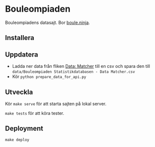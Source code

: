 # Bouleompiaden

Bouleompiadens datasajt. Bor <a href="https://boule.ninja">boule.ninja</a>.

## Installera



## Uppdatera

- Ladda ner data från fliken [Data: Matcher](https://docs.google.com/spreadsheets/d/1yyXMc46V85uiTe1cdd8Fniuq2HpHeglAVKtyTviDzSE/edit#gid=497343367) till en csv och spara den till `data/Bouleompiaden Statistikdatabasen - Data Matcher.csv`
- Kör `python prepare_data_for_api.py`

## Utveckla

Kör `make serve` för att starta sajten på lokal server.

`make tests` för att köra tester.

## Deployment

`make deploy`
